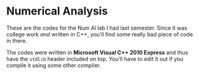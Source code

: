 Numerical Analysis
===================

These are the codes for the Num Al lab I had last semester. Since it was college work *and* written in C++, you'll find some really bad piece of code in there. 

The codes were written in **Microsoft Visual C++ 2010 Express** and thus have the `stdlib` header included on top. You'll have to edit it out if you compile it using some other compiler.
